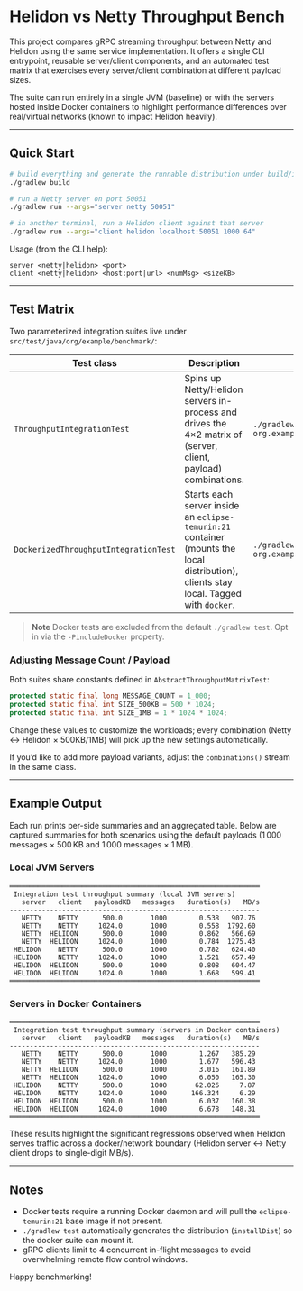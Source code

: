 # Helidon vs Netty Throughput Bench

This project compares gRPC streaming throughput between Netty and Helidon using the same service implementation. It offers a single CLI entrypoint, reusable server/client components, and an automated test matrix that exercises every server/client combination at different payload sizes.

The suite can run entirely in a single JVM (baseline) or with the servers hosted inside Docker containers to highlight performance differences over real/virtual networks (known to impact Helidon heavily).

---

## Quick Start

```bash
# build everything and generate the runnable distribution under build/install
./gradlew build

# run a Netty server on port 50051
./gradlew run --args="server netty 50051"

# in another terminal, run a Helidon client against that server
./gradlew run --args="client helidon localhost:50051 1000 64"
```

Usage (from the CLI help):
```
server <netty|helidon> <port>
client <netty|helidon> <host:port|url> <numMsg> <sizeKB>
```

---

## Test Matrix

Two parameterized integration suites live under `src/test/java/org/example/benchmark/`:

| Test class | Description | How to run |
|------------|-------------|------------|
| `ThroughputIntegrationTest` | Spins up Netty/Helidon servers in-process and drives the 4×2 matrix of (server, client, payload) combinations. | `./gradlew test --tests org.example.benchmark.ThroughputIntegrationTest` |
| `DockerizedThroughputIntegrationTest` | Starts each server inside an `eclipse-temurin:21` container (mounts the local distribution), clients stay local. Tagged with `docker`. | `./gradlew test -PincludeDocker --tests org.example.benchmark.DockerizedThroughputIntegrationTest` |

> **Note** Docker tests are excluded from the default `./gradlew test`. Opt in via the `-PincludeDocker` property.

### Adjusting Message Count / Payload

Both suites share constants defined in `AbstractThroughputMatrixTest`:

```java
protected static final long MESSAGE_COUNT = 1_000;
protected static final int SIZE_500KB = 500 * 1024;
protected static final int SIZE_1MB = 1 * 1024 * 1024;
```

Change these values to customize the workloads; every combination (Netty ↔ Helidon × 500KB/1MB) will pick up the new settings automatically.

If you’d like to add more payload variants, adjust the `combinations()` stream in the same class.

---

## Example Output

Each run prints per-side summaries and an aggregated table. Below are captured summaries for both scenarios using the default payloads (1 000 messages × 500 KB and 1 000 messages × 1 MB).

### Local JVM Servers

```
══════════════════════════════════════════════════════════════
 Integration test throughput summary (local JVM servers)
   server   client   payloadKB   messages   duration(s)   MB/s
--------------------------------------------------------------
   NETTY    NETTY      500.0       1000        0.538   907.76
   NETTY    NETTY     1024.0       1000        0.558  1792.60
   NETTY  HELIDON      500.0       1000        0.862   566.69
   NETTY  HELIDON     1024.0       1000        0.784  1275.43
 HELIDON    NETTY      500.0       1000        0.782   624.40
 HELIDON    NETTY     1024.0       1000        1.521   657.49
 HELIDON  HELIDON      500.0       1000        0.808   604.47
 HELIDON  HELIDON     1024.0       1000        1.668   599.41
══════════════════════════════════════════════════════════════
```

### Servers in Docker Containers

```
══════════════════════════════════════════════════════════════
 Integration test throughput summary (servers in Docker containers)
   server   client   payloadKB   messages   duration(s)   MB/s
--------------------------------------------------------------
   NETTY    NETTY      500.0       1000        1.267   385.29
   NETTY    NETTY     1024.0       1000        1.677   596.43
   NETTY  HELIDON      500.0       1000        3.016   161.89
   NETTY  HELIDON     1024.0       1000        6.050   165.30
 HELIDON    NETTY      500.0       1000       62.026     7.87
 HELIDON    NETTY     1024.0       1000      166.324     6.29
 HELIDON  HELIDON      500.0       1000        6.037   160.38
 HELIDON  HELIDON     1024.0       1000        6.678   148.31
══════════════════════════════════════════════════════════════
```

These results highlight the significant regressions observed when Helidon serves traffic across a docker/network boundary (Helidon server ↔ Netty client drops to single-digit MB/s).

---

## Notes

- Docker tests require a running Docker daemon and will pull the `eclipse-temurin:21` base image if not present.
- `./gradlew test` automatically generates the distribution (`installDist`) so the docker suite can mount it.
- gRPC clients limit to 4 concurrent in-flight messages to avoid overwhelming remote flow control windows.

Happy benchmarking!

